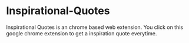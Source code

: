 # Inspirational-Quotes
Inspirational Quotes is an chrome based web extension.
You click on this google chrome extension to get a inspiration quote everytime.
